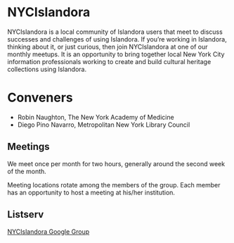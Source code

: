 # NYCIslandora
NYCIslandora is a local community of Islandora users that meet to discuss successes and challenges of using Islandora. If you’re working in Islandora, thinking about it, or just curious, then join NYCIslandora at one of our monthly meetups.  It is an opportunity to bring together local New York City information professionals working to create and build cultural heritage collections using Islandora.

# Conveners
* Robin Naughton, The New York Academy of Medicine
* Diego Pino Navarro, Metropolitan New York Library Council


## Meetings
We meet once per month for two hours, generally around the second week of the month. 

Meeting locations rotate among the members of the group.  Each member has an opportunity to host a meeting at his/her institution.

## Listserv
[NYCIslandora Google Group](https://groups.google.com/forum/#!forum/nycislandora)
